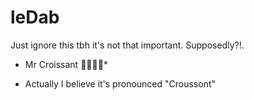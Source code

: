 # leDab
Just ignore this tbh it's not that important.
Supposedly?!.

* Mr Croissant 🥐🥐🥐🥐*
 - Actually I believe it's pronounced "Croussont"
